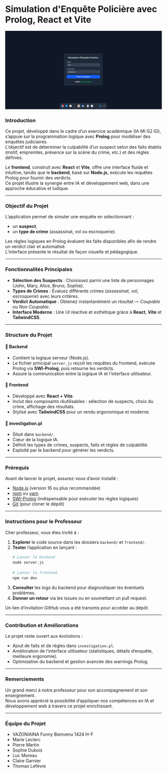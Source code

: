# Simulation d'Enquête Policière avec Prolog, React et Vite

<img src="./home.png" alt="Enquête Policière" width="600"/>


### Introduction
Ce projet, développé dans le cadre d’un exercice académique (IA MI G2 IG), s’appuie sur la programmation logique avec **Prolog** pour modéliser des enquêtes judiciaires.  
L’objectif est de déterminer la culpabilité d’un suspect selon des faits établis (motif, empreintes, présence sur la scène du crime, etc.) et des règles définies.  

Le **frontend**, construit avec **React** et **Vite**, offre une interface fluide et intuitive, tandis que le **backend**, basé sur **Node.js**, exécute les requêtes Prolog pour fournir des verdicts.  
Ce projet illustre la synergie entre IA et développement web, dans une approche éducative et ludique.

---

### Objectif du Projet
L’application permet de simuler une enquête en sélectionnant :
- un **suspect**,
- un **type de crime** (assassinat, vol ou escroquerie).  

Les règles logiques en Prolog évaluent les faits disponibles afin de rendre un verdict clair et automatisé.  
L’interface présente le résultat de façon visuelle et pédagogique.

---

### Fonctionnalités Principales
- **Sélection des Suspects** : Choisissez parmi une liste de personnages (John, Mary, Alice, Bruno, Sophie).  
- **Types de Crimes** : Évaluez différents crimes (*assassinat, vol, escroquerie*) avec leurs critères.  
- **Verdict Automatique** : Obtenez instantanément un résultat — *Coupable* ou *Non Coupable*.  
- **Interface Moderne** : Une UI réactive et esthétique grâce à **React**, **Vite** et **TailwindCSS**.  

---

### Structure du Projet

#### 📂 Backend
- Contient la logique serveur (Node.js).  
- Le fichier principal `server.js` reçoit les requêtes du frontend, exécute Prolog via **SWI-Prolog**, puis retourne les verdicts.  
- Assure la communication entre la logique IA et l’interface utilisateur.  

#### 📂 Frontend
- Développé avec **React + Vite**.  
- Inclut des composants réutilisables : sélection de suspects, choix du crime, affichage des résultats.  
- Stylisé avec **TailwindCSS** pour un rendu ergonomique et moderne.  

#### 📄 investigation.pl
- Situé dans `backend/`.  
- Cœur de la logique IA.  
- Définit les types de crimes, suspects, faits et règles de culpabilité.  
- Exploité par le backend pour générer les verdicts.  

---

### Prérequis
Avant de lancer le projet, assurez-vous d’avoir installé :  

- [Node.js](https://nodejs.org/) (version 16 ou plus recommandée)  
- [npm](https://www.npmjs.com/) ou [yarn](https://yarnpkg.com/)  
- [SWI-Prolog](https://www.swi-prolog.org/) (indispensable pour exécuter les règles logiques)  
- [Git](https://git-scm.com/) (pour cloner le dépôt)  

---

### Instructions pour le Professeur
Cher professeur, vous êtes invité à :

1. **Explorer** le code source dans les dossiers `backend/` et `frontend/`.  
2. **Tester** l’application en lançant :  
   ```bash
   # Lancer le backend
   node server.js

   # Lancer le frontend
   npm run dev
   ```
3. **Consulter** les logs du backend pour diagnostiquer les éventuels problèmes.  
4. **Donner un retour** via les issues ou en soumettant un pull request.  

Un lien d’invitation GitHub vous a été transmis pour accéder au dépôt.  

---

### Contribution et Améliorations
Le projet reste ouvert aux évolutions :  
- Ajout de faits et de règles dans `investigation.pl`.  
- Amélioration de l’interface utilisateur (statistiques, détails d’enquête, meilleure ergonomie).  
- Optimisation du backend et gestion avancée des warnings Prolog.  

---

### Remerciements
Un grand merci à notre professeur pour son accompagnement et son enseignement.  
Nous avons apprécié la possibilité d’appliquer nos compétences en IA et développement web à travers ce projet enrichissant.  

---

### Équipe du Projet
- VAZONIAINA Funny Bienvenu 1424 H-F
- Marie Leclerc  
- Pierre Martin  
- Sophie Dubois  
- Luc Moreau  
- Claire Garnier  
- Thomas Lefèvre  
